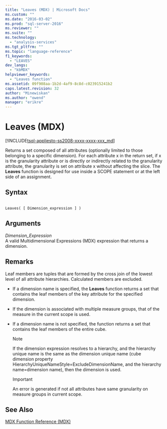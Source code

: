 ```yaml
---
title: "Leaves (MDX) | Microsoft Docs"
ms.custom: ""
ms.date: "2016-03-02"
ms.prod: "sql-server-2016"
ms.reviewer: ""
ms.suite: ""
ms.technology: 
  - "analysis-services"
ms.tgt_pltfrm: ""
ms.topic: "language-reference"
f1_keywords: 
  - "LEAVES"
dev_langs: 
  - "kbMDX"
helpviewer_keywords: 
  - "Leaves function"
ms.assetid: 09f908aa-1b2d-4af9-8c8d-c023915241b2
caps.latest.revision: 32
author: "Minewiskan"
ms.author: "owend"
manager: "erikre"
---
```

# Leaves (MDX)
[!INCLUDE[tsql-appliesto-ss2008-xxxx-xxxx-xxx_md](../includes/tsql-appliesto-ss2008-xxxx-xxxx-xxx-md.md)]

  Returns a set composed of all attributes (optionally limited to those belonging to a specific dimension). For each attribute x in the return set, if x is the granularity attribute or is directly or indirectly related to the granularity attribute, the granularity is set on attribute x without affecting the slice. The **Leaves** function is designed for use inside a SCOPE statement or at the left side of an assignment.  
  
## Syntax  
  
```  
  
Leaves( [ Dimension_expression ] )  
```  
  
## Arguments  
 *Dimension_Expression*  
 A valid Multidimensional Expressions (MDX) expression that returns a dimension.  
  
## Remarks  
 Leaf members are tuples that are formed by the cross join of the lowest level of all attribute hierarchies. Calculated members are excluded.  
  
-   If a dimension name is specified, the **Leaves** function returns a set that contains the leaf members of the key attribute for the specified dimension.  
  
-   If the dimension is associated with multiple measure groups, that of the measure in the current scope is used.  
  
-   If a dimension name is not specified, the function returns a set that contains the leaf members of the entire cube.  
  
    > [!NOTE]  
    >  If the dimension expression resolves to a hierarchy, and the hierarchy unique name is the same as the dimension unique name (cube dimension property HierarchyUniqueNameStyle=ExcludeDimensionName, and the hierarchy name=dimension name), then the dimension is used.  
  
    > [!IMPORTANT]  
    >  An error is generated if not all attributes have same granularity on measure groups in current scope.  
  
## See Also  
 [MDX Function Reference &#40;MDX&#41;](../mdx/mdx-function-reference-mdx.md)  
  
  